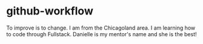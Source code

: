 # github-workflow
To improve is to change.
I am from the Chicagoland area.
I am learning how to code through Fullstack.
Danielle is my mentor's name and she is the best!
